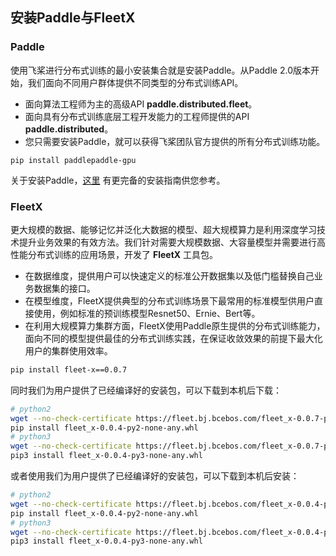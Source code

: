 ## 安装Paddle与FleetX

### Paddle
使用飞桨进行分布式训练的最小安装集合就是安装Paddle。从Paddle 2.0版本开始，我们面向不同用户群体提供不同类型的分布式训练API。

- 面向算法工程师为主的高级API **paddle.distributed.fleet**。
- 面向具有分布式训练底层工程开发能力的工程师提供的API **paddle.distributed**。
- 您只需要安装Paddle，就可以获得飞桨团队官方提供的所有分布式训练功能。

```
pip install paddlepaddle-gpu
```

关于安装Paddle，[这里](https://www.paddlepaddle.org.cn/install/quick) 有更完备的安装指南供您参考。

### FleetX

更大规模的数据、能够记忆并泛化大数据的模型、超大规模算力是利用深度学习技术提升业务效果的有效方法。我们针对需要大规模数据、大容量模型并需要进行高性能分布式训练的应用场景，开发了 **FleetX** 工具包。

- 在数据维度，提供用户可以快速定义的标准公开数据集以及低门槛替换自己业务数据集的接口。
- 在模型维度，FleetX提供典型的分布式训练场景下最常用的标准模型供用户直接使用，例如标准的预训练模型Resnet50、Ernie、Bert等。
- 在利用大规模算力集群方面，FleetX使用Paddle原生提供的分布式训练能力，面向不同的模型提供最佳的分布式训练实践，在保证收敛效果的前提下最大化用户的集群使用效率。

``` bash
pip install fleet-x==0.0.7
```

同时我们为用户提供了已经编译好的安装包，可以下载到本机后下载：

```bash
# python2
wget --no-check-certificate https://fleet.bj.bcebos.com/fleet_x-0.0.7-py2-none-any.whl
pip install fleet_x-0.0.4-py2-none-any.whl
# python3
wget --no-check-certificate https://fleet.bj.bcebos.com/fleet_x-0.0.7-py3-none-any.whl
pip3 install fleet_x-0.0.4-py3-none-any.whl
```

或者使用我们为用户提供了已经编译好的安装包，可以下载到本机后安装：

```bash
# python2
wget --no-check-certificate https://fleet.bj.bcebos.com/fleet_x-0.0.4-py2-none-any.whl
pip install fleet_x-0.0.4-py2-none-any.whl
# python3
wget --no-check-certificate https://fleet.bj.bcebos.com/fleet_x-0.0.4-py3-none-any.whl
pip3 install fleet_x-0.0.4-py3-none-any.whl
```
